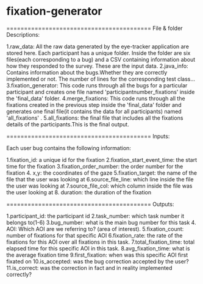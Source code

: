 # fixation-generator

=========================================
File & folder Descriptions:


1.raw_data: All the raw data generated by the eye-tracker application are stored here. Each participant has a unique folder. Inside the folder are six files(each corresponding to a bug) and a CSV containing information about how they responded to the survey. These are the input data.
2.java_info: Contains information about the bugs.Whether they are correctly implemented or not. The number of lines for the corresponding test class...
3.fixation_generator: This code runs through all the bugs for a particular participant and creates one file named 'participantnumber_fixations' inside the 'final_data' folder.
4.merge_fixations: This code runs through all the fixations created in the previous step inside the 'final_data' folder and generates one final file(it contains the data for all participants) named 'all_fixations' .
5.all_fixations: the final file that includes all the fixations details of the participants.This is the final output.

=========================================
Inputs:


Each user bug contains the following information:


1.fixation_id: a unique id for the fixation 
2.fixation_start_event_time: the start time for the fixation
3.fixation_order_number: the order number for the fixation
4. x,y: the coordinates of the gaze
5.fixation_target: the name of the file that the user was looking at
6.source_file_line: which line inside the file the user was looking at
7.source_file_col: which column inside the file was the user looking at
8. duration: the duration of the fixation

=========================================
Outputs:


1.participant_id: the participant id
2.task_number: which task number it belongs to(1-6)
3.bug_number: what is the main bug number for this task
4. AOI: Which AOI are we referring to? (area of interest).
5.fixation_count: number of fixations for that specific AOI
6.fixation_rate: the rate of the fixations for this AOI over all fixations in this task.
7.total_fixation_time: total elapsed time for this specific AOI in this task.
8.avg_fixation_time: what is the average fixation time
9.first_fixation: when was this specific AOI first fixated on
10.is_accepted: was the bug correction accepted by the user?
11.is_correct: was the correction in fact and in reality implemented correctly?

